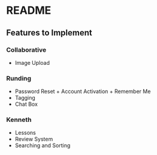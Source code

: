 # README

## Features to Implement

### Collaborative

- Image Upload

### Runding

- Password Reset + Account Activation + Remember Me
- Tagging
- Chat Box

### Kenneth

- Lessons
- Review System
- Searching and Sorting
